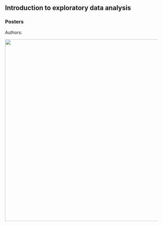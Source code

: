 ## Introduction to exploratory data analysis

### Posters 

Authors: 

<img src="png/nazwa_pliku.png" align="center" width="600"/>